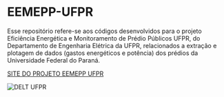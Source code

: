 # EEMEPP-UFPR

Esse repositório refere-se aos códigos desenvolvidos para o projeto Eficiência Energética e Monitoramento de Prédio Públicos UFPR, do Departamento de Engenharia Elétrica da UFPR, relacionados a extração e plotagem de dados (gastos energéticos e potência) dos prédios da Universidade Federal do Paraná.

[SITE DO PROJETO EEMEPP UFPR](https://eemepp.eletrica.ufpr.br) <br>

![DELT UFPR](https://www.eletrica.ufpr.br/sebastiao/wa_images/logo_delt.png)
